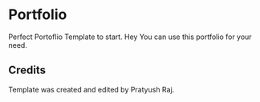 # Portfolio 
Perfect Portoflio Template to start.
Hey You can use this portfolio for your need.
## Credits
Template was created and edited by Pratyush Raj.